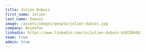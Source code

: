 ```yaml
---
title: Julien Dubois
first_name: Julien
last_name: Dubois
image: /assets/images/people/julien-dubois.jpg
company: Animafac
linkedin: https://www.linkedin.com/in/julien-dubois-b1028b48/
team: true
admin: true
---
```

